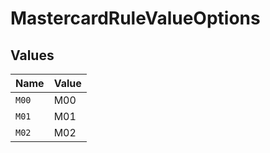 # MastercardRuleValueOptions


## Values

| Name  | Value |
| ----- | ----- |
| `M00` | M00   |
| `M01` | M01   |
| `M02` | M02   |